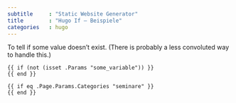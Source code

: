```yaml
---
subtitle     : "Static Website Generator"
title        : "Hugo If – Beispiele"
categories   : hugo
---
```

To tell if some value doesn’t exist. (There is probably a less convoluted way to handle this.)

    {{ if (not (isset .Params "some_variable")) }}
    {{ end }}

    {{ if eq .Page.Params.Categories "seminare" }}
    {{ end }}

